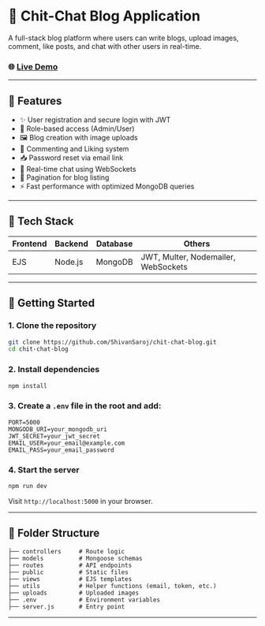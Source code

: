 
# 📝 Chit-Chat Blog Application

A full-stack blog platform where users can write blogs, upload images, comment, like posts, and chat with other users in real-time.

### 🌐 [Live Demo](https://chit-chat-92w8.onrender.com/)

---

## 📌 Features

* ✨ User registration and secure login with JWT
* 🧑 Role-based access (Admin/User)
* 🖼️ Blog creation with image uploads
* 💬 Commenting and Liking system
* 📥 Password reset via email link
* 🔁 Real-time chat using WebSockets
* 📃 Pagination for blog listing
* ⚡ Fast performance with optimized MongoDB queries

---

## 🔧 Tech Stack

| Frontend | Backend | Database | Others                              |
| -------- | ------- | -------- | ----------------------------------- |
| EJS      | Node.js | MongoDB  | JWT, Multer, Nodemailer, WebSockets |

---

## 🚀 Getting Started

### 1. Clone the repository

```bash
git clone https://github.com/ShivanSaroj/chit-chat-blog.git
cd chit-chat-blog
```

### 2. Install dependencies

```bash
npm install
```

### 3. Create a `.env` file in the root and add:

```env
PORT=5000
MONGODB_URI=your_mongodb_uri
JWT_SECRET=your_jwt_secret
EMAIL_USER=your_email@example.com
EMAIL_PASS=your_email_password
```

### 4. Start the server

```bash
npm run dev
```

Visit `http://localhost:5000` in your browser.

---

## 📁 Folder Structure

```
├── controllers     # Route logic
├── models          # Mongoose schemas
├── routes          # API endpoints
├── public          # Static files
├── views           # EJS templates
├── utils           # Helper functions (email, token, etc.)
├── uploads         # Uploaded images
├── .env            # Environment variables
├── server.js       # Entry point
```

---
